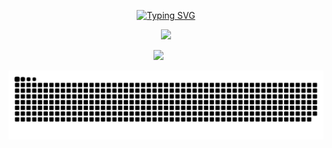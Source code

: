 

<p align="center">
  <a href="https://git.io/typing-svg"><img src="https://readme-typing-svg.demolab.com?font=Rubik&pause=999999999999999999999999999&color=02BB00&width=435&lines=Hi%2C+my+name+is+Erlan.+I+am+a+developer!" alt="Typing SVG" /></a>
</p>

<p align="center">
  <!-- Typing SVG by DenverCoder1 - https://github.com/DenverCoder1/readme-typing-svg -->
  <a href="https://github.com/DenverCoder1/readme-typing-svg">
    <img src="https://readme-typing-svg.demolab.com/?lines=Full-stack%20web%20and%20app%20developer;Experienced%20UI%2FUX%20Designer;10%2B%20years%20of%20coding%20experience;Always%20learning%20new%20things&font=Fira%20Code&center=true&width=440&height=45&color=f75c7e&vCenter=true&size=22&pause=1000" /></a>
</p>

<!-- Social icons section -->
<p align="center">
  <a href="https://discord.gg/fPrdqh3Zfu" alt="Discord" title="Dev Pro Tips Discord Server"><img width="32px" src="https://i.imgur.com/OViZO8J.png"/></a>
  &#8287;&#8287;&#8287;&#8287;&#8287;

</p>



![](https://raw.githubusercontent.com/Platane/snk/output/github-contribution-grid-snake.svg)
